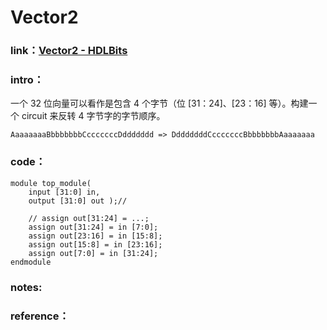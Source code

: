 # Vector2

### **link**：[Vector2 - HDLBits](https://hdlbits.01xz.net/wiki/Vector2)

### **intro**：

一个 32 位向量可以看作是包含 4 个字节（位 [31：24]、[23：16] 等）。构建一个 circuit 来反转 4 字节字的字节顺序。

```
AaaaaaaaBbbbbbbbCcccccccDddddddd => DdddddddCcccccccBbbbbbbbAaaaaaaa
```

### **code**：                                                        

```
module top_module( 
    input [31:0] in,
    output [31:0] out );//

    // assign out[31:24] = ...;
    assign out[31:24] = in [7:0];
    assign out[23:16] = in [15:8];
    assign out[15:8] = in [23:16];
    assign out[7:0] = in [31:24];
endmodule
```

### notes:


### reference：


